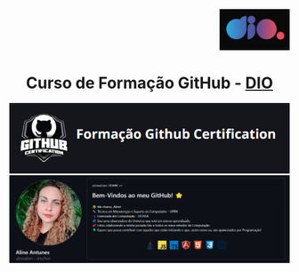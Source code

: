 <div align="right"><img src="./assets/icon_dio_single.png" alt="logo Digital Inovation One">

<h1 align="center">Curso de Formação GitHub - <a href="https://dio.me/"> DIO<a></a></h1>

<img src="./assets/icon_curso_github.png" alt="Icone da foramção curso GitHub da DIO">
<img src="./assets/orientadora.png" alt="icone com os dados do professor e orientador do curso">

